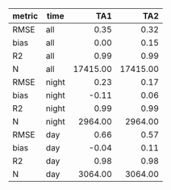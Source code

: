 |metric|time |  TA1   |  TA2   |
|------|-----|-------:|-------:|
|RMSE  |all  |    0.35|    0.32|
|bias  |all  |    0.00|    0.15|
|R2    |all  |    0.99|    0.99|
|N     |all  |17415.00|17415.00|
|RMSE  |night|    0.23|    0.17|
|bias  |night|   -0.11|    0.06|
|R2    |night|    0.99|    0.99|
|N     |night| 2964.00| 2964.00|
|RMSE  |day  |    0.66|    0.57|
|bias  |day  |   -0.04|    0.11|
|R2    |day  |    0.98|    0.98|
|N     |day  | 3064.00| 3064.00|
